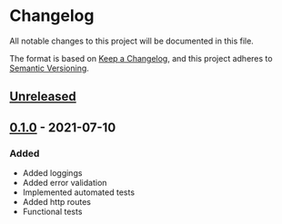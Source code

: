 # Changelog
All notable changes to this project will be documented in this file.

The format is based on [Keep a Changelog](https://keepachangelog.com/en/1.0.0/),
and this project adheres to [Semantic Versioning](https://semver.org/spec/v2.0.0.html).

## [Unreleased]

## [0.1.0] - 2021-07-10
### Added
- Added loggings
- Added error validation
- Implemented automated tests
- Added http routes
- Functional tests


[Unreleased]: https://github.com/Suspir0n/kitty-Mock-Lib-Python/compare/v.1.0...HEAD
[0.1.0]: https://github.com/Suspir0n/kitty-Mock-Lib-Python/releases/tag/v0.1.0